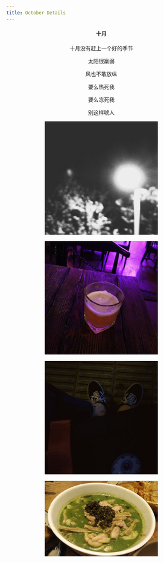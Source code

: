 ```yaml
---
title: October Details
---
```

<h4 align="center">十月</h4>
<p align="center">十月没有赶上一个好的季节</p>
<p align="center">太阳很羸弱</p>
<p align="center">风也不敢放纵</p>
<p align="center">要么热死我</p>
<p align="center">要么冻死我</p>
<p align="center">别这样唬人</p>
<p align="center"><img src="/image/oc1.jpg" width="300" height="300"></p>
<p align="center"><img src="/image/oc2.jpg" width="300" height="300"></p>
<p align="center"><img src="/image/oc3.jpg" width="300" height="300"></p>
<p align="center"><img src="/image/oc4.jpg" width="300" height="200"></p>


